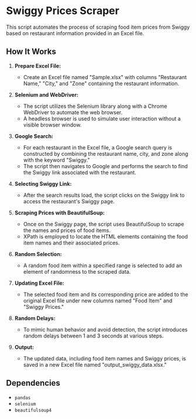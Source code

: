 # Swiggy Prices Scraper

This script automates the process of scraping food item prices from Swiggy based on restaurant information provided in an Excel file.

## How It Works

1. **Prepare Excel File:**
   - Create an Excel file named "Sample.xlsx" with columns "Restaurant Name," "City," and "Zone" containing the restaurant information.

2. **Selenium and WebDriver:**
   - The script utilizes the Selenium library along with a Chrome WebDriver to automate the web browser.
   - A headless browser is used to simulate user interaction without a visible browser window.

3. **Google Search:**
   - For each restaurant in the Excel file, a Google search query is constructed by combining the restaurant name, city, and zone along with the keyword "Swiggy."
   - The script then navigates to Google and performs the search to find the Swiggy link associated with the restaurant.

4. **Selecting Swiggy Link:**
   - After the search results load, the script clicks on the Swiggy link to access the restaurant's Swiggy page.

5. **Scraping Prices with BeautifulSoup:**
   - Once on the Swiggy page, the script uses BeautifulSoup to scrape the names and prices of food items.
   - XPath is employed to locate the HTML elements containing the food item names and their associated prices.

6. **Random Selection:**
   - A random food item within a specified range is selected to add an element of randomness to the scraped data.

7. **Updating Excel File:**
   - The selected food item and its corresponding price are added to the original Excel file under new columns named "Food Item" and "Swiggy Prices."

8. **Random Delays:**
   - To mimic human behavior and avoid detection, the script introduces random delays between 1 and 3 seconds at various steps.

9. **Output:**
   - The updated data, including food item names and Swiggy prices, is saved in a new Excel file named "output_swiggy_data.xlsx."

## Dependencies

- `pandas`
- `selenium`
- `beautifulsoup4`
